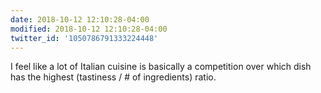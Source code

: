 ```yaml
---
date: 2018-10-12 12:10:28-04:00
modified: 2018-10-12 12:10:28-04:00
twitter_id: '1050786791333224448'
---
```


  I feel like a lot of Italian cuisine is basically a competition over which dish has the highest (tastiness / # of ingredients) ratio.